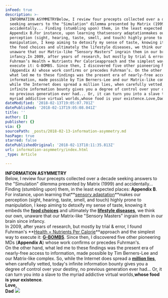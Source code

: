 ```yaml
---
inFeed: true
description: >-
  INFORMATION ASYMMETRYBelow, I review four precepts collected over a decade
  seeking answers to the "Simulation" dilemma presented by Matrix (1999) and
  accidentally... Finding (stumbling upon) them, in the least expected places:
  Appendix B.For instance, upon learning thatsensory adaptationmakes our
  perception (sight, hearing, taste, smell, and touch) highly prone to
  manipulation, I keep aiming to detoxify my sense of taste, knowing it embeds
  the food choices and ultimately the lifestyle diseases, we think our own,
  unaware that our Matrix-like “Sensory Masters” ingrain them in our brain since
  infancy.In 2009, after years of research, but mostly by trial & error, I found
  Fuhrman’s Health = Nutrients Per Calorieapproach and the simplest way to
  execute it: G-BOMBS. Since then, I discovered five other pioneering MDs
  (Appendix A) whose work confirms or precedes Fuhrman’s. On the other hand,
  what led me to these findings was the present era of nearly-free access to
  information, made possible by Tim Berners-Lee and our Matrix-like complex. So,
  while the Internet does spread a million lies, when carefully vetted, today’s
  infinite information bounty gives you a degree of control over your destiny,
  no previous generation ever had... Or, it can turn you into a slave to the
  myriad addictive virtual worlds,whose food is your existence.Love,Dad
dateModified: '2018-02-13T19:05:07.701Z'
datePublished: '2018-02-13T19:05:08.041Z'
title: ''
author: []
publisher: {}
via: {}
sourcePath: _posts/2018-02-13-information-asymmetry.md
hasPage: true
starred: false
datePublishedOriginal: '2018-02-13T18:11:35.813Z'
url: information-asymmetry/index.html
_type: Article

---
```

**INFORMATION ASYMMETRY**  
Below, I review four precepts collected over a decade seeking answers to the "Simulation" dilemma presented by Matrix (1999) and accidentally... Finding (stumbling upon) them, in the least expected places: **Appendix B**.  
For instance, upon learning that**[sensory adaptation][0]**makes our perception (sight, hearing, taste, smell, and touch) highly prone to manipulation, I keep aiming to detoxify my sense of taste, knowing it embeds the **[food choices][1]** and ultimately the **[lifestyle diseases][2]**, we think our own, unaware that our Matrix-like "Sensory Masters" ingrain them in our brain since infancy.  
In 2009, after years of research, but mostly by trial & error, I found Fuhrman's **[Health = Nutrients Per Calorie][3]**approach and the simplest way to execute it: **[G-BOMBS][4]**. Since then, I discovered five other pioneering MDs (**Appendix A**) whose work confirms or precedes Fuhrman's.   
On the other hand, what led me to these findings was the present era of nearly-free access to information, made possible by Tim Berners-Lee and our Matrix-like complex. So, while the Internet does spread a **[million lies][5]**, when carefully vetted, today's infinite information bounty gives you a degree of control over your destiny, no previous generation ever had... Or, it can turn you into a slave to the myriad addictive virtual worlds,**whose food is your existence**.  
**Love,**  
**Dad**
![](https://the-grid-user-content.s3-us-west-2.amazonaws.com/52a8b74b-60b5-4592-9cb8-9ed472d85d0f.jpg)

[0]: http://nobaproject.com/modules/sensation-and-perception
[1]: http://my.clevelandclinic.org/health/transcripts/1444_lifestyle-choices-root-causes-of-chronic-diseases
[2]: http://www.cdc.gov/chronicdisease/overview/
[3]: https://www.drfuhrman.com/learn/the-nutritarian-diet/how-it-works-fundamental-principles
[4]: https://www.drfuhrman.com/learn/library/articles/29/the-healthiest-
[5]: http://www.snopes.com/search/?q=urban+legend